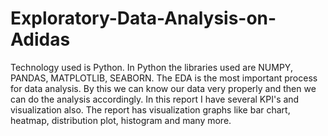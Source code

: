 # Exploratory-Data-Analysis-on-Adidas
Technology used is Python. In Python the libraries used are NUMPY, PANDAS, MATPLOTLIB, SEABORN. The EDA is the most important process for data analysis. By this we can know our data very properly
and then we can do the analysis accordingly. In this report I have several KPI's and visualization also. The report has visualization graphs like bar chart, heatmap, distribution plot, histogram
and many more.
